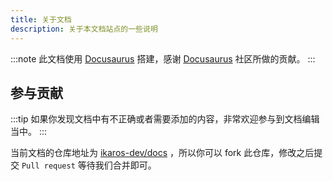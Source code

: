 ```yaml
---
title: 关于文档
description: 关于本文档站点的一些说明
---
```


:::note
此文档使用 [Docusaurus](https://docusaurus.io/) 搭建，感谢 [Docusaurus](https://github.com/facebook/docusaurus) 社区所做的贡献。
:::

## 参与贡献

:::tip
如果你发现文档中有不正确或者需要添加的内容，非常欢迎参与到文档编辑当中。
:::

当前文档的仓库地址为 [ikaros-dev/docs](https://github.com/ikaros-dev/docs) ，所以你可以 fork 此仓库，修改之后提交 `Pull request` 等待我们合并即可。

